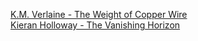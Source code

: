 [K.M. Verlaine - The Weight of Copper Wire](works/K.M.-Verlaine-The-Weight-of-Copper-Wire.md)  
[Kieran Holloway - The Vanishing Horizon](works/Kieran-Holloway-The-Vanishing-Horizon.md)  